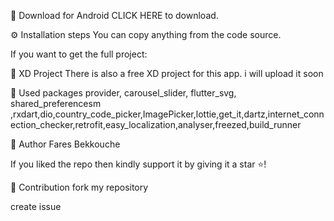 📁 Download for Android
CLICK HERE to download.

⚙ Installation steps
You can copy anything from the code source.

If you want to get the full project:

🎨 XD Project
There is also a free XD project for this app.
i will upload it soon

🔨 Used packages
provider, carousel_slider, flutter_svg, shared_preferencesm ,rxdart,dio,country_code_picker,ImagePicker,lottie,get_it,dartz,internet_connection_checker,retrofit,easy_localization,analyser,freezed,build_runner

🧑 Author
Fares Bekkouche

If you liked the repo then kindly support it by giving it a star ⭐!

🤝 Contribution
fork my repository

create issue
